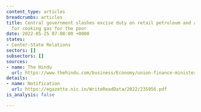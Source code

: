 ```yaml
---
content_type: articles
breadcrumbs: articles
title: Central government slashes excise duty on retail petroleum and announces subsidy
  for cooking gas for the poor
date: 2022-05-25 07:00:00 +0000
states:
- Center-State Relations
sectors: []
subsectors: []
sources:
- name: The Hindu
  url: https://www.thehindu.com/business/Economy/union-finance-minister-nirmala-sitharaman-reduces-central-excise-duty-on-petrol-and-diesel/article65442859.ece
details:
- name: Notification
  url: https://egazette.nic.in/WriteReadData/2022/235956.pdf
is_analysis: false

---
```

